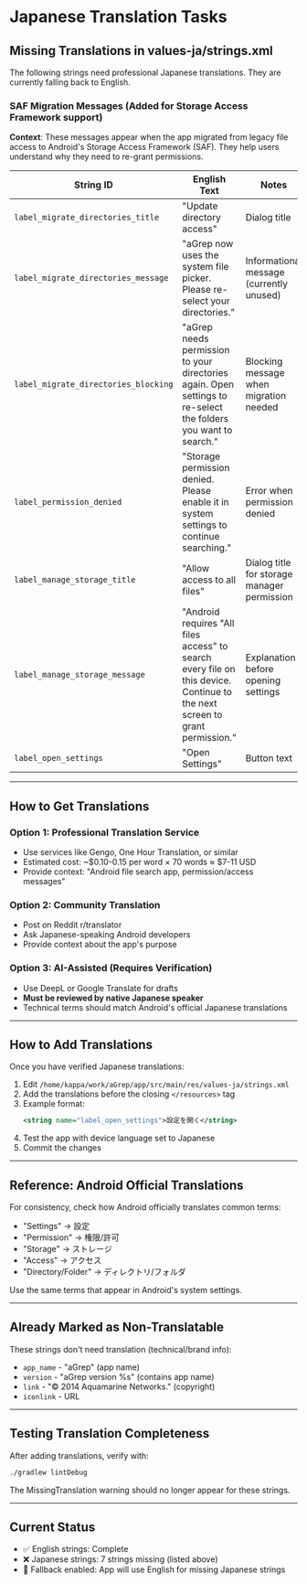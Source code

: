 # Japanese Translation Tasks

## Missing Translations in values-ja/strings.xml

The following strings need professional Japanese translations. They are currently falling back to English.

### SAF Migration Messages (Added for Storage Access Framework support)

**Context**: These messages appear when the app migrated from legacy file access to Android's Storage Access Framework (SAF). They help users understand why they need to re-grant permissions.

| String ID | English Text | Notes |
|-----------|--------------|-------|
| `label_migrate_directories_title` | "Update directory access" | Dialog title |
| `label_migrate_directories_message` | "aGrep now uses the system file picker. Please re-select your directories." | Informational message (currently unused) |
| `label_migrate_directories_blocking` | "aGrep needs permission to your directories again. Open settings to re-select the folders you want to search." | Blocking message when migration needed |
| `label_permission_denied` | "Storage permission denied. Please enable it in system settings to continue searching." | Error when permission denied |
| `label_manage_storage_title` | "Allow access to all files" | Dialog title for storage manager permission |
| `label_manage_storage_message` | "Android requires \"All files access\" to search every file on this device. Continue to the next screen to grant permission." | Explanation before opening settings |
| `label_open_settings` | "Open Settings" | Button text |

---

## How to Get Translations

### Option 1: Professional Translation Service
- Use services like Gengo, One Hour Translation, or similar
- Estimated cost: ~$0.10-0.15 per word × 70 words ≈ $7-11 USD
- Provide context: "Android file search app, permission/access messages"

### Option 2: Community Translation
- Post on Reddit r/translator
- Ask Japanese-speaking Android developers
- Provide context about the app's purpose

### Option 3: AI-Assisted (Requires Verification)
- Use DeepL or Google Translate for drafts
- **Must be reviewed by native Japanese speaker**
- Technical terms should match Android's official Japanese translations

---

## How to Add Translations

Once you have verified Japanese translations:

1. Edit `/home/kappa/work/aGrep/app/src/main/res/values-ja/strings.xml`
2. Add the translations before the closing `</resources>` tag
3. Example format:
   ```xml
   <string name="label_open_settings">設定を開く</string>
   ```
4. Test the app with device language set to Japanese
5. Commit the changes

---

## Reference: Android Official Translations

For consistency, check how Android officially translates common terms:
- "Settings" → 設定
- "Permission" → 権限/許可
- "Storage" → ストレージ
- "Access" → アクセス
- "Directory/Folder" → ディレクトリ/フォルダ

Use the same terms that appear in Android's system settings.

---

## Already Marked as Non-Translatable

These strings don't need translation (technical/brand info):
- `app_name` - "aGrep" (app name)
- `version` - "aGrep version %s" (contains app name)
- `link` - "© 2014 Aquamarine Networks." (copyright)
- `iconlink` - URL

---

## Testing Translation Completeness

After adding translations, verify with:
```bash
./gradlew lintDebug
```

The MissingTranslation warning should no longer appear for these strings.

---

## Current Status

- ✅ English strings: Complete
- ❌ Japanese strings: 7 strings missing (listed above)
- 🔧 Fallback enabled: App will use English for missing Japanese strings

